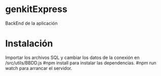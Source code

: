 # genkitExpress

BackEnd de la aplicación

# Instalación

Importar los archivos SQL y cambiar los datos de la conexión en /src/utils/BBDD.js
#npm install para instalar las dependencias.
#npm run watch para arrancar el servidor.

